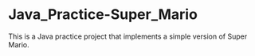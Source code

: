 # Java_Practice-Super_Mario #
This is a Java practice project that implements a simple version of Super Mario.
